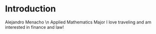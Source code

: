 # Introduction

Alejandro Menacho \n
Applied Mathematics Major
I love traveling and am interested in finance and law!
